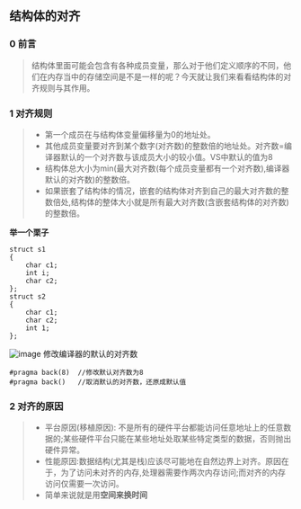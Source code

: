 ## 结构体的对齐
### 0 前言
>结构体里面可能会包含有各种成员变量，那么对于他们定义顺序的不同，他们在内存当中的存储空间是不是一样的呢？今天就让我们来看看结构体的对齐规则与其作用。
### 1 对齐规则
>- 第一个成员在与结构体变量偏移量为0的地址处。
>- 其他成员变量要对齐到某个数字(对齐数)的整数倍的地址处。对齐数=编译器默认的一个对齐数与该成员大小的较小值。VS中默认的值为8
>- 结构体总大小为min(最大对齐数(每个成员变量都有一个对齐数),编译器默认的对齐数)的整数倍。
>- 如果嵌套了结构体的情况，嵌套的结构体对齐到自己的最大对齐数的整数倍处,结构体的整体大小就是所有最大对齐数(含嵌套结构体的对齐数)的整数倍。        
    
**举一个栗子**
```
struct s1
{
    char c1;
    int i;
    char c2;
};
struct s2
{
    char c1;
    char c2;
    int 1;
};
``` 
![image](https://github.com/Lp700750/Blogs/assets/104414865/80c0f2f3-fffe-4e2c-a5eb-03a310445e87)
修改编译器的默认的对齐数
```
#pragma back(8)  //修改默认对齐数为8
#pragma back()   //取消默认的对齐数，还原成默认值
``` 
### 2 对齐的原因
>- 平台原因(移植原因): 不是所有的硬件平台都能访问任意地址上的任意数据的;某些硬件平台只能在某些地址处取某些特定类型的数据，否则抛出硬件异常。
>- 性能原因:数据结构(尤其是栈)应该尽可能地在自然边界上对齐。原因在于，为了访问未对齐的内存,处理器需要作两次内存访问;而对齐的内存访问仅需要一次访问。  
>- 简单来说就是用**空间来换时间**
